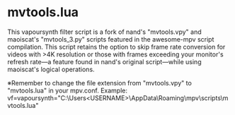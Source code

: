# mvtools.lua
This vapoursynth filter script is a fork of nand's "mvtools.vpy" and maoiscat's "mvtools_3.py" scripts featured in the awesome-mpv script compilation. This script retains the option to skip frame rate conversion for videos with >4K resolution or those with frames exceeding your monitor's refresh rate―a feature found in nand's original script―while using maoiscat's logical operations.

※Remember to change the file extension from "mvtools.vpy" to "mvtools.lua" in your mpv.conf.
Example: vf=vapoursynth="C:\Users\<USERNAME>\AppData\Roaming\mpv\scripts\mvtools.lua"

